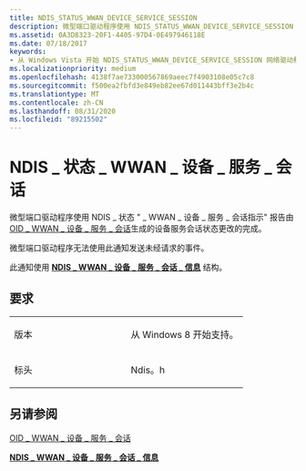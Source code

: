 ```yaml
---
title: NDIS_STATUS_WWAN_DEVICE_SERVICE_SESSION
description: 微型端口驱动程序使用 NDIS_STATUS_WWAN_DEVICE_SERVICE_SESSION 指示报告 OID_WWAN_DEVICE_SERVICE_SESSION 的设备服务会话状态更改是否完成。NDIS_WWAN_DEVICE_SERVICE_SESSION_INFO 结构。
ms.assetid: 0A3D8323-20F1-4405-97D4-0E497946118E
ms.date: 07/18/2017
keywords:
- 从 Windows Vista 开始 NDIS_STATUS_WWAN_DEVICE_SERVICE_SESSION 网络驱动程序
ms.localizationpriority: medium
ms.openlocfilehash: 4138f7ae733000567869aeec7f4903108e05c7c8
ms.sourcegitcommit: f500ea2fbfd3e849eb82ee67d011443bff3e2b4c
ms.translationtype: MT
ms.contentlocale: zh-CN
ms.lasthandoff: 08/31/2020
ms.locfileid: "89215502"
---
```

# <a name="ndis_status_wwan_device_service_session"></a>NDIS \_ 状态 \_ WWAN \_ 设备 \_ 服务 \_ 会话


微型端口驱动程序使用 NDIS \_ 状态 " \_ WWAN \_ 设备 \_ 服务 \_ 会话指示" 报告由 [OID \_ WWAN \_ 设备 \_ 服务 \_ 会话](./oid-wwan-device-service-session.md)生成的设备服务会话状态更改的完成。

微型端口驱动程序无法使用此通知发送未经请求的事件。

此通知使用 [**NDIS \_ WWAN \_ 设备 \_ 服务 \_ 会话 \_ 信息**](/windows-hardware/drivers/ddi/ndiswwan/ns-ndiswwan-_ndis_wwan_device_service_session_info) 结构。

<a name="requirements"></a>要求
------------

<table>
<colgroup>
<col width="50%" />
<col width="50%" />
</colgroup>
<tbody>
<tr class="odd">
<td><p>版本</p></td>
<td><p>从 Windows 8 开始支持。</p></td>
</tr>
<tr class="even">
<td><p>标头</p></td>
<td>Ndis。h</td>
</tr>
</tbody>
</table>

## <a name="see-also"></a>另请参阅


[OID \_ WWAN \_ 设备 \_ 服务 \_ 会话](./oid-wwan-device-service-session.md)

[**NDIS \_ WWAN \_ 设备 \_ 服务 \_ 会话 \_ 信息**](/windows-hardware/drivers/ddi/ndiswwan/ns-ndiswwan-_ndis_wwan_device_service_session_info)

 

